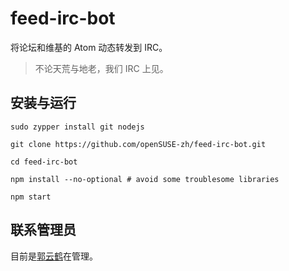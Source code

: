 # feed-irc-bot

将论坛和维基的 Atom 动态转发到 IRC。

> 不论天荒与地老，我们 IRC 上见。

## 安装与运行

```
sudo zypper install git nodejs

git clone https://github.com/openSUSE-zh/feed-irc-bot.git

cd feed-irc-bot

npm install --no-optional # avoid some troublesome libraries

npm start
```

## 联系管理员

目前是[郭云鹤](mailto:guoyunhebrave@gmail.com)在管理。
